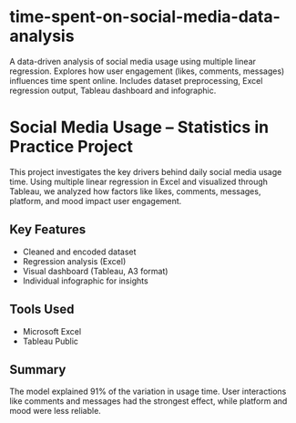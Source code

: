 # time-spent-on-social-media-data-analysis
A data-driven analysis of social media usage using multiple linear regression. Explores how user engagement (likes, comments, messages) influences time spent online. Includes dataset preprocessing, Excel regression output, Tableau dashboard and infographic.

# Social Media Usage – Statistics in Practice Project

This project investigates the key drivers behind daily social media usage time. Using multiple linear regression in Excel and visualized through Tableau, we analyzed how factors like likes, comments, messages, platform, and mood impact user engagement.

## Key Features
- Cleaned and encoded dataset
- Regression analysis (Excel)
- Visual dashboard (Tableau, A3 format)
- Individual infographic for insights

## Tools Used
- Microsoft Excel
- Tableau Public

## Summary
The model explained 91% of the variation in usage time. User interactions like comments and messages had the strongest effect, while platform and mood were less reliable.

